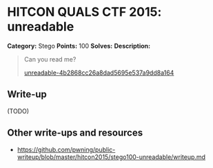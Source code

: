 # HITCON QUALS CTF 2015: unreadable

**Category:** Stego
**Points:** 100
**Solves:** 
**Description:**

> Can you read me?
> 
> [unreadable-4b2868cc26a8dad5695e537a9dd8a164](unreadable-4b2868cc26a8dad5695e537a9dd8a164)


## Write-up

(TODO)

## Other write-ups and resources

* <https://github.com/pwning/public-writeup/blob/master/hitcon2015/stego100-unreadable/writeup.md>
